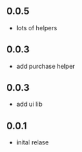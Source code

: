 ## 0.0.5
* lots of helpers

## 0.0.3
* add purchase helper

## 0.0.3
* add ui lib

## 0.0.1

* inital relase
